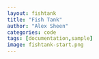 ```yaml
---
layout: fishtank
title: "Fish Tank"
author: "Alex Sheen"
categories: code
tags: [documentation,sample]
image: fishtank-start.png
---
```

